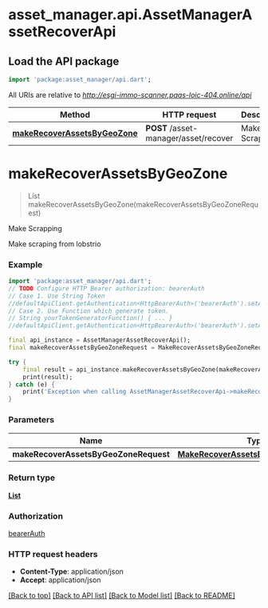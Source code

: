 # asset_manager.api.AssetManagerAssetRecoverApi

## Load the API package
```dart
import 'package:asset_manager/api.dart';
```

All URIs are relative to *http://esgi-immo-scanner.paas-loic-404.online/api*

Method | HTTP request | Description
------------- | ------------- | -------------
[**makeRecoverAssetsByGeoZone**](AssetManagerAssetRecoverApi.md#makerecoverassetsbygeozone) | **POST** /asset-manager/asset/recover | Make Scrapping


# **makeRecoverAssetsByGeoZone**
> List<Asset> makeRecoverAssetsByGeoZone(makeRecoverAssetsByGeoZoneRequest)

Make Scrapping

Make scraping from lobstrio

### Example
```dart
import 'package:asset_manager/api.dart';
// TODO Configure HTTP Bearer authorization: bearerAuth
// Case 1. Use String Token
//defaultApiClient.getAuthentication<HttpBearerAuth>('bearerAuth').setAccessToken('YOUR_ACCESS_TOKEN');
// Case 2. Use Function which generate token.
// String yourTokenGeneratorFunction() { ... }
//defaultApiClient.getAuthentication<HttpBearerAuth>('bearerAuth').setAccessToken(yourTokenGeneratorFunction);

final api_instance = AssetManagerAssetRecoverApi();
final makeRecoverAssetsByGeoZoneRequest = MakeRecoverAssetsByGeoZoneRequest(); // MakeRecoverAssetsByGeoZoneRequest | 

try {
    final result = api_instance.makeRecoverAssetsByGeoZone(makeRecoverAssetsByGeoZoneRequest);
    print(result);
} catch (e) {
    print('Exception when calling AssetManagerAssetRecoverApi->makeRecoverAssetsByGeoZone: $e\n');
}
```

### Parameters

Name | Type | Description  | Notes
------------- | ------------- | ------------- | -------------
 **makeRecoverAssetsByGeoZoneRequest** | [**MakeRecoverAssetsByGeoZoneRequest**](MakeRecoverAssetsByGeoZoneRequest.md)|  | 

### Return type

[**List<Asset>**](Asset.md)

### Authorization

[bearerAuth](../README.md#bearerAuth)

### HTTP request headers

 - **Content-Type**: application/json
 - **Accept**: application/json

[[Back to top]](#) [[Back to API list]](../README.md#documentation-for-api-endpoints) [[Back to Model list]](../README.md#documentation-for-models) [[Back to README]](../README.md)

